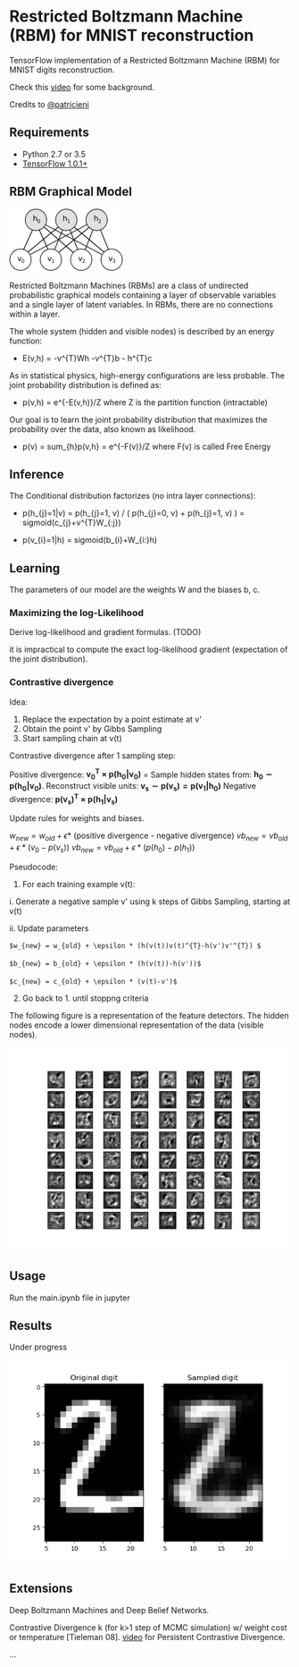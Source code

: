 # Restricted Boltzmann Machine (RBM) for MNIST reconstruction

TensorFlow implementation of a Restricted Boltzmann Machine (RBM) for MNIST digits reconstruction.

Check this [video](https://www.youtube.com/watch?v=JKw4z2tKl_4) for some background.

Credits to [@patricieni](https://github.com/patricieni/RBM-Tensorflow)

## Requirements
- Python 2.7 or 3.5
- [TensorFlow 1.0.1+](https://www.tensorflow.org/install/)

## RBM Graphical Model

![rbm](./img/rbm.png)

Restricted Boltzmann Machines (RBMs) are a class of undirected probabilistic graphical models containing a layer of observable variables and a single layer of latent variables. In RBMs, there are no connections within a layer. 


The whole system (hidden and visible nodes) is described by an energy function:

- E(v,h) = -v^{T}Wh -v^{T}b - h^{T}c

As in statistical physics,  high-energy configurations are less probable. The joint probability distribution is defined as:

- p(v,h) = e^{-E(v,h)}/Z where Z is the partition function (intractable)

Our goal is to learn the joint probability distribution that maximizes the probability over the data, also known as likelihood.

- p(v) = sum_{h}p(v,h} = e^{-F(v)}/Z where F(v) is called Free Energy

## Inference

The Conditional distribution factorizes (no intra layer connections):

- p(h_{j}=1|v) = p(h_{j}=1, v) / ( p(h_{j}=0, v) + p(h_{j}=1, v) ) = sigmoid(c_{j}+v^{T}W_{:j})

- p(v_{i}=1|h) = sigmoid(b_{i}+W_{i:}h)

## Learning

The parameters of our model are the weights W and the biases b, c. 

### Maximizing the log-Likelihood

Derive log-likelihood and gradient formulas. (TODO)

it is impractical to compute the exact log-likelihood gradient (expectation of the joint distribution).

### Contrastive divergence

Idea:
1. Replace the expectation by a point estimate at v'
2. Obtain the point v' by Gibbs Sampling
3. Start sampling chain at v(t)

Contrastive divergence after 1 sampling step:

Positive divergence: $\mathbf{v_0^T \times p(h_0|v_0)}$ = 
Sample hidden states from: $\mathbf{h_0 \sim p(h_0|v_0)}$.
Reconstruct visible units: $\mathbf{v_s \sim p(v_{s})=p(v_1|h_0)}$
Negative divergence: $\mathbf{p(v_{s})^T \times p(h_1|v_s)}$

Update rules for weights and biases.

$w_{new} = w_{old} + \epsilon *$ (positive divergence - negative divergence)
$vb_{new} = vb_{old} + \epsilon * (v_0 - p(v_s))$
$vb_{new} = vb_{old} + \epsilon * (p(h_0) - p(h_1))$

Pseudocode:
1. For each training example v(t):

  i. Generate a negative sample v' using k steps of Gibbs Sampling, starting at v(t)
  
  ii. Update parameters
  
    $w_{new} = w_{old} + \epsilon * (h(v(t))v(t)^{T}-h(v')v'^{T}) $
  
    $b_{new} = b_{old} + \epsilon * (h(v(t))-h(v'))$
  
    $c_{new} = c_{old} + \epsilon * (v(t)-v')$
 
2. Go back to 1. until stoppng criteria


The following figure is a representation of the feature detectors. The hidden nodes encode a lower dimensional representation of the data (visible nodes).

![bernoulli_ft](./img/bernoulli_ft.png)

## Usage

Run the main.ipynb file in jupyter

## Results

Under progress

![recon2](./img/recon2.png)

## Extensions

Deep Boltzmann Machines and Deep Belief Networks.

Contrastive Divergence k (for k>1 step of MCMC simulation) w/ weight cost or temperature [Tieleman 08]. [video](https://www.youtube.com/watch?v=S0kFFiHzR8M) for Persistent Contrastive Divergence.

...
